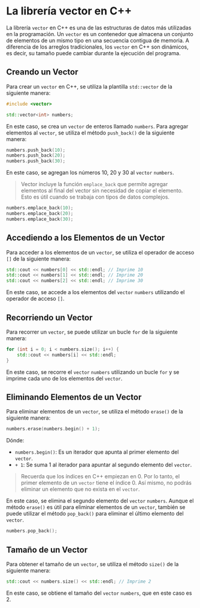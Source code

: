 # La librería vector en C++

La librería `vector` en C++ es una de las estructuras de datos más utilizadas en la programación. Un `vector` es un
contenedor que almacena un conjunto de elementos de un mismo tipo en una secuencia contigua de memoria. A diferencia de
los arreglos tradicionales, los `vector` en C++ son dinámicos, es decir, su tamaño puede cambiar durante la ejecución
del programa.

## Creando un Vector

Para crear un `vector` en C++, se utiliza la plantilla `std::vector` de la siguiente manera:

```c++
#include <vector>

std::vector<int> numbers;
```

En este caso, se crea un `vector` de enteros llamado `numbers`. Para agregar elementos al `vector`, se utiliza el método
`push_back()` de la siguiente manera:

```c++
numbers.push_back(10);
numbers.push_back(20);
numbers.push_back(30);
```

En este caso, se agregan los números 10, 20 y 30 al `vector` `numbers`.

> Vector incluye la función `emplace_back` que permite agregar elementos al final del vector sin necesidad de copiar el
> elemento. Esto es útil cuando se trabaja con tipos de datos complejos.

```c++
numbers.emplace_back(10);
numbers.emplace_back(20);
numbers.emplace_back(30);
```

## Accediendo a los Elementos de un Vector

Para acceder a los elementos de un `vector`, se utiliza el operador de acceso `[]` de la siguiente manera:

```c++
std::cout << numbers[0] << std::endl; // Imprime 10
std::cout << numbers[1] << std::endl; // Imprime 20
std::cout << numbers[2] << std::endl; // Imprime 30
```

En este caso, se accede a los elementos del `vector` `numbers` utilizando el operador de acceso `[]`.

## Recorriendo un Vector

Para recorrer un `vector`, se puede utilizar un bucle `for` de la siguiente manera:

```c++
for (int i = 0; i < numbers.size(); i++) {
    std::cout << numbers[i] << std::endl;
}
```

En este caso, se recorre el `vector` `numbers` utilizando un bucle `for` y se imprime cada uno de los elementos del
`vector`.

## Eliminando Elementos de un Vector

Para eliminar elementos de un `vector`, se utiliza el método `erase()` de la siguiente manera:

```c++
numbers.erase(numbers.begin() + 1);
```

Dónde:

* `numbers.begin()`: Es un iterador que apunta al primer elemento del `vector`.
* `+ 1`: Se suma 1 al iterador para apuntar al segundo elemento del `vector`.

> Recuerda que los índices en C++ empiezan en 0. Por lo tanto, el primer elemento de un `vector` tiene el índice 0.
> Así mismo, no podrás eliminar un elemento que no exista en el `vector`.

En este caso, se elimina el segundo elemento del `vector` `numbers`. Aunque el método `erase()` es útil para eliminar
elementos de un `vector`, también se puede utilizar el método `pop_back()` para eliminar el último elemento del
`vector`.

```c++
numbers.pop_back();
```

## Tamaño de un Vector

Para obtener el tamaño de un `vector`, se utiliza el método `size()` de la siguiente manera:

```c++
std::cout << numbers.size() << std::endl; // Imprime 2
```

En este caso, se obtiene el tamaño del `vector` `numbers`, que en este caso es 2.
